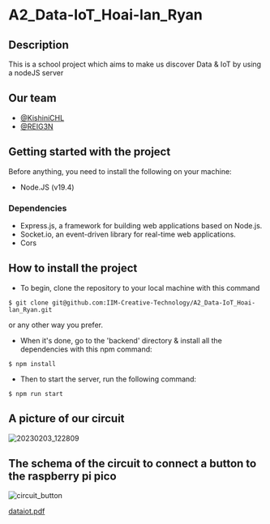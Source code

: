 # A2_Data-IoT_Hoai-lan_Ryan

## Description
This is a school project which aims to make us discover Data & IoT by using a nodeJS server

## Our team
- [@KishiniCHL](https://github.com/KishiniCHL)
- [@REIG3N](https://github.com/REIG3N)


## Getting started with the project

Before anything, you need to install the following on your machine:
- Node.JS (v19.4)

### Dependencies
- Express.js, a framework for building web applications based on Node.js.
- Socket.io, an event-driven library for real-time web applications.
- Cors


## How to install the project

- To begin, clone the repository to your local machine with this command
```shell
$ git clone git@github.com:IIM-Creative-Technology/A2_Data-IoT_Hoai-lan_Ryan.git

```
or any other way you prefer.
- When it's done, go to the 'backend' directory & install all the dependencies with this npm command:
```shell
$ npm install
```
- Then to start the server, run the following command:
```shell
$ npm run start
```

## A picture of our circuit

![20230203_122809](https://user-images.githubusercontent.com/108990733/218133638-af64c9e0-b1fb-4f5b-a023-45b3c783db88.jpg)



## The schema of the circuit to connect a button to the raspberry pi pico

![circuit_button](https://user-images.githubusercontent.com/108990733/218135722-91cc514e-955a-438a-9c17-7678efd44624.png)

[dataiot.pdf](https://github.com/IIM-Creative-Technology/A2_Data-IoT_Hoai-lan_Ryan/files/10709131/dataiot.pdf)
